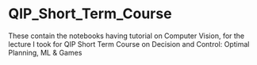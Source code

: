 # QIP_Short_Term_Course
These contain the notebooks having tutorial on Computer Vision, for the lecture I took for QIP Short Term Course on Decision and Control: Optimal Planning, ML &amp; Games
